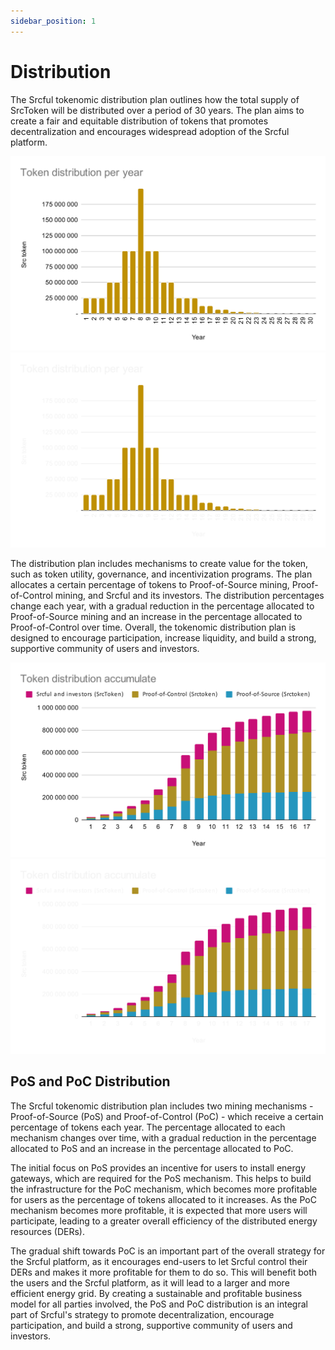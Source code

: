 ```yaml
---
sidebar_position: 1
---
```


# Distribution

The Srcful tokenomic distribution plan outlines how the total supply of SrcToken will be distributed over a period of 30 years. The plan aims to create a fair and equitable distribution of tokens that promotes decentralization and encourages widespread adoption of the Srcful platform.

![Distribution of SrcToken](./img/distribution.svg#gh-light-mode-only)![Distribution of SrcToken](./img/distribution-dark.svg#gh-dark-mode-only)


The distribution plan includes mechanisms to create value for the token, such as token utility, governance, and incentivization programs. The plan allocates a certain percentage of tokens to Proof-of-Source mining, Proof-of-Control mining, and Srcful and its investors. The distribution percentages change each year, with a gradual reduction in the percentage allocated to Proof-of-Source mining and an increase in the percentage allocated to Proof-of-Control over time. Overall, the tokenomic distribution plan is designed to encourage participation, increase liquidity, and build a strong, supportive community of users and investors.

![Distribution of SrcToken](./img/total-distribution.svg#gh-light-mode-only)![Distribution of SrcToken](./img/total-distribution-dark.svg#gh-dark-mode-only)


## PoS and PoC Distribution

The Srcful tokenomic distribution plan includes two mining mechanisms - Proof-of-Source (PoS) and Proof-of-Control (PoC) - which receive a certain percentage of tokens each year. The percentage allocated to each mechanism changes over time, with a gradual reduction in the percentage allocated to PoS and an increase in the percentage allocated to PoC.

The initial focus on PoS provides an incentive for users to install energy gateways, which are required for the PoS mechanism. This helps to build the infrastructure for the PoC mechanism, which becomes more profitable for users as the percentage of tokens allocated to it increases. As the PoC mechanism becomes more profitable, it is expected that more users will participate, leading to a greater overall efficiency of the distributed energy resources (DERs). 

The gradual shift towards PoC is an important part of the overall strategy for the Srcful platform, as it encourages end-users to let Srcful control their DERs and makes it more profitable for them to do so. This will benefit both the users and the Srcful platform, as it will lead to a larger and more efficient energy grid. By creating a sustainable and profitable business model for all parties involved, the PoS and PoC distribution is an integral part of Srcful's strategy to promote decentralization, encourage participation, and build a strong, supportive community of users and investors.
